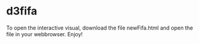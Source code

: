 # d3fifa

To open the interactive visual, download the file newFifa.html and open the file in your webbrowser. Enjoy!
